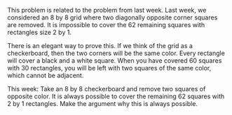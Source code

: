 <!-- <html>

<body>
 -->
<!--
---
layout: page
title: Problem of the Week
---
-->
<!-- 

<p>Due Friday, April 19, 2024 at 3 pm submitted to 
<a href="https://forms.gle/LgCLL5vhwUn6h5eA7"> this Google form.</a> <b> You must be logged into your NAU gmail to submit via this form. </b>
 -->


<p> This problem is related to the problem from last week.  Last week, we considered an 8 by 8 grid where two diagonally opposite corner squares are removed. It is impossible to cover the 62 remaining squares with rectangles size 2 by 1.  </p>

<p> There is an elegant way to prove this. If we think of the grid as a checkerboard, then the two corners will be the same color. Every rectangle will cover a black and a white square. When you have covered 60 squares with 30 rectangles, you will be left with two squares of the same color, which cannot be adjacent. </p>

<p> This week: Take an 8 by 8 checkerboard and remove two squares of opposite color. It is always possible to cover the remaining 62 squares with 2 by 1 rectangles. Make the argument why this is always possible. </p>



<!-- Source: Matrin Gardner - Aha! Insights -->
<!-- <p><center>
<img src="https://naumathstat.github.io/problem-of-the-week/files/images/2024-04-12.png" style="width:200px" />
</center></p> 
 </p>
 -->
